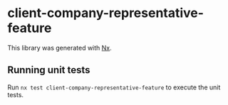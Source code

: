 # client-company-representative-feature

This library was generated with [Nx](https://nx.dev).

## Running unit tests

Run `nx test client-company-representative-feature` to execute the unit tests.
